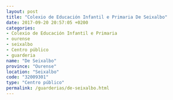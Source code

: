 ```yaml
---
layout: post
title: "Colexio de Educación Infantil e Primaria De Seixalbo"
date: 2017-09-20 20:57:05 +0200
categories:
- Colexio de Educación Infantil e Primaria
- ourense
- seixalbo
- Centro público
- guarderia
name: "De Seixalbo"
province: "Ourense"
location: "Seixalbo"
code: "32009301"
type: "Centro público"
permalink: /guarderias/de-seixalbo.html
---
```

